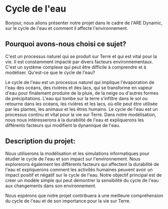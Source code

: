 # Cycle de l'eau


Bonjour, nous allons présenter notre projet dans le cadre de l'ARE Dynamic, sur le cycle de l'eau et comment il affecte l'environnement.

## Pourquoi avons-nous choisi ce sujet?

C'est un processus naturel qui se produit sur Terre et qui est vital pour la vie.
Il est constamment impacté par divers facteurs environnementaux.
C'est un système complexe qui peut être difficile à comprendre et à modéliser.
Qu'est-ce que le cycle de l'eau?

Le cycle de l'eau est un processus naturel qui implique l'évaporation de l'eau des océans, des rivières et des lacs, qui se transforme en vapeur d'eau pour finalement produire de la pluie, de la neige ou d'autres formes de précipitations. L'eau qui tombe sur la terre s'infiltre dans le sol ou retourne dans les océans, les rivières et les lacs, où elle peut être utilisée par les plantes, les animaux et les êtres humains. Le cycle de l'eau est un processus continu et vital pour la vie sur Terre. Dans notre modélisation, nous nous intéresserons à la durabilité de l'eau et expliquerons les différents facteurs qui modifient la dynamique de l'eau.

## Description du projet:

Nous utiliserons la modélisation et les simulations informatiques pour étudier le cycle de l'eau et son impact sur l'environnement. Nous explorerons également les différents facteurs qui affectent la durabilité de l'eau et expliquerons comment les activités humaines peuvent avoir un impact positif et négatif sur le cycle de l'eau. Notre objectif principal est de créer un modèle simple qui peut démontrer la sensibilité du cycle de l'eau aux changements dans son environnement.

Nous espérons que notre projet contribuera à une meilleure compréhension du cycle de l'eau et de son importance pour la vie sur Terre.
